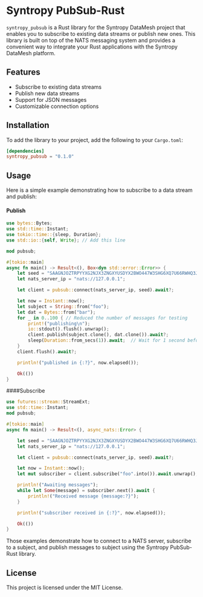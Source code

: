 # Syntropy PubSub-Rust

`syntropy_pubsub` is a Rust library for the Syntropy DataMesh project that enables you to subscribe to existing data streams or publish new ones. This library is built on top of the NATS messaging system and provides a convenient way to integrate your Rust applications with the Syntropy DataMesh platform.

## Features

- Subscribe to existing data streams
- Publish new data streams
- Support for JSON messages
- Customizable connection options

## Installation

To add the library to your project, add the following to your `Cargo.toml`:

```toml
[dependencies]
syntropy_pubsub = "0.1.0"
```

## Usage
Here is a simple example demonstrating how to subscribe to a data stream and publish:

#### Publish
```rust
use bytes::Bytes;
use std::time::Instant;
use tokio::time::{sleep, Duration};
use std::io::{self, Write}; // Add this line

mod pubsub;

#[tokio::main]
async fn main() -> Result<(), Box<dyn std::error::Error>> {
    let seed = "SAAGNJOZTRPYYXG2NJX3ZNGXYUSDYX2BWO447W3SHG6XQ7U66RWHQ3JUXM";
    let nats_server_ip = "nats://127.0.0.1";

    let client = pubsub::connect(nats_server_ip, seed).await?;

    let now = Instant::now();
    let subject = String::from("foo");
    let dat = Bytes::from("bar");
    for _ in 0..100 { // Reduced the number of messages for testing
        print!("publishing\n");
        io::stdout().flush().unwrap();
        client.publish(subject.clone(), dat.clone()).await?;
        sleep(Duration::from_secs(1)).await;  // Wait for 1 second before the next publish
    }
    client.flush().await?;

    println!("published in {:?}", now.elapsed());

    Ok(())
}
```

####Subscribe
```rust
use futures::stream::StreamExt;
use std::time::Instant;
mod pubsub;

#[tokio::main]
async fn main() -> Result<(), async_nats::Error> {

    let seed = "SAAGNJOZTRPYYXG2NJX3ZNGXYUSDYX2BWO447W3SHG6XQ7U66RWHQ3JUXM";
    let nats_server_ip = "nats://127.0.0.1";

    let client = pubsub::connect(nats_server_ip, seed).await?;

    let now = Instant::now();
    let mut subscriber = client.subscribe("foo".into()).await.unwrap();

    println!("Awaiting messages");
    while let Some(message) = subscriber.next().await {
        println!("Received message {message:?}");
    }

    println!("subscriber received in {:?}", now.elapsed());

    Ok(())
}
```
Those examples demonstrate how to connect to a NATS server, subscribe to a subject, and publish messages to subject using the Syntropy PubSub-Rust library.

## License
This project is licensed under the MIT License.